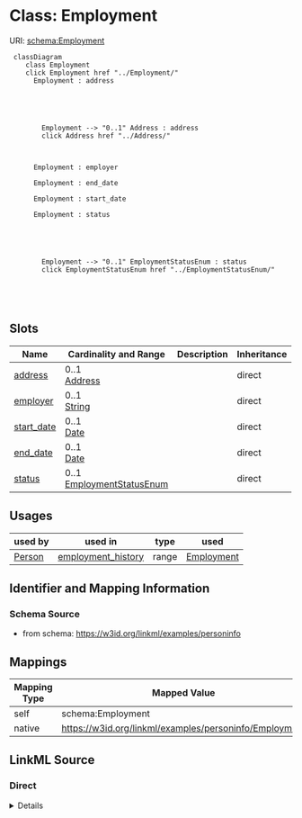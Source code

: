 

# Class: Employment 



URI: [schema:Employment](http://schema.org/Employment)





```mermaid
 classDiagram
    class Employment
    click Employment href "../Employment/"
      Employment : address
        
          
    
        
        
        Employment --> "0..1" Address : address
        click Address href "../Address/"
    

        
      Employment : employer
        
      Employment : end_date
        
      Employment : start_date
        
      Employment : status
        
          
    
        
        
        Employment --> "0..1" EmploymentStatusEnum : status
        click EmploymentStatusEnum href "../EmploymentStatusEnum/"
    

        
      
```




<!-- no inheritance hierarchy -->


## Slots

| Name | Cardinality and Range | Description | Inheritance |
| ---  | --- | --- | --- |
| [address](address.md) | 0..1 <br/> [Address](Address.md) |  | direct |
| [employer](employer.md) | 0..1 <br/> [String](String.md) |  | direct |
| [start_date](start_date.md) | 0..1 <br/> [Date](Date.md) |  | direct |
| [end_date](end_date.md) | 0..1 <br/> [Date](Date.md) |  | direct |
| [status](status.md) | 0..1 <br/> [EmploymentStatusEnum](EmploymentStatusEnum.md) |  | direct |





## Usages

| used by | used in | type | used |
| ---  | --- | --- | --- |
| [Person](Person.md) | [employment_history](employment_history.md) | range | [Employment](Employment.md) |







## Identifier and Mapping Information






### Schema Source


* from schema: https://w3id.org/linkml/examples/personinfo




## Mappings

| Mapping Type | Mapped Value |
| ---  | ---  |
| self | schema:Employment |
| native | https://w3id.org/linkml/examples/personinfo/Employment |






## LinkML Source

<!-- TODO: investigate https://stackoverflow.com/questions/37606292/how-to-create-tabbed-code-blocks-in-mkdocs-or-sphinx -->

### Direct

<details>
```yaml
name: Employment
from_schema: https://w3id.org/linkml/examples/personinfo
slots:
- address
attributes:
  employer:
    name: employer
    from_schema: https://w3id.org/linkml/examples/personinfo
    rank: 1000
    domain_of:
    - Employment
    range: string
  start_date:
    name: start_date
    from_schema: https://w3id.org/linkml/examples/personinfo
    rank: 1000
    domain_of:
    - Employment
    range: date
  end_date:
    name: end_date
    from_schema: https://w3id.org/linkml/examples/personinfo
    rank: 1000
    domain_of:
    - Employment
    range: date
  status:
    name: status
    from_schema: https://w3id.org/linkml/examples/personinfo
    rank: 1000
    domain_of:
    - Employment
    range: EmploymentStatusEnum
class_uri: schema:Employment

```
</details>

### Induced

<details>
```yaml
name: Employment
from_schema: https://w3id.org/linkml/examples/personinfo
attributes:
  employer:
    name: employer
    from_schema: https://w3id.org/linkml/examples/personinfo
    rank: 1000
    alias: employer
    owner: Employment
    domain_of:
    - Employment
    range: string
  start_date:
    name: start_date
    from_schema: https://w3id.org/linkml/examples/personinfo
    rank: 1000
    alias: start_date
    owner: Employment
    domain_of:
    - Employment
    range: date
  end_date:
    name: end_date
    from_schema: https://w3id.org/linkml/examples/personinfo
    rank: 1000
    alias: end_date
    owner: Employment
    domain_of:
    - Employment
    range: date
  status:
    name: status
    from_schema: https://w3id.org/linkml/examples/personinfo
    rank: 1000
    alias: status
    owner: Employment
    domain_of:
    - Employment
    range: EmploymentStatusEnum
  address:
    name: address
    from_schema: https://w3id.org/linkml/examples/personinfo
    rank: 1000
    domain: Person
    alias: address
    owner: Employment
    domain_of:
    - Person
    - Employment
    range: Address
class_uri: schema:Employment

```
</details>